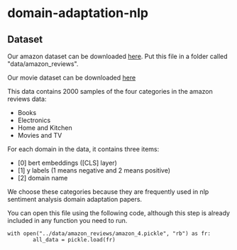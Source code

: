 # domain-adaptation-nlp

## Dataset
Our amazon dataset can be downloaded [here](https://drive.google.com/file/d/1zq_ltCCvozTCrdGReCefkhgZR-ueszda/view?usp=sharing).
Put this file in a folder called "data/amazon_reviews".

Our movie dataset can be downloaded [here](TOADD)

This data contains 2000 samples of the four categories in the amazon reviews data:
* Books
* Electronics
* Home and Kitchen
* Movies and TV

For each domain in the data, it contains three items: 
* [0] bert embeddings ([CLS] layer)
* [1] y labels (1 means negative and 2 means positive)
* [2] domain name

We choose these categories because they are frequently used in nlp sentiment analysis domain adaptation papers.

You can open this file using the following code, although this step is already included in any function you need to run.

```
with open("../data/amazon_reviews/amazon_4.pickle", "rb") as fr:
        all_data = pickle.load(fr)
```
    
